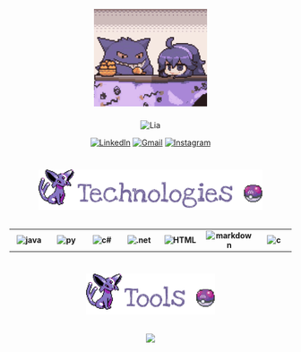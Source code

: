 
<p align="center">
    <a>
        <img width="40%" src = cute.gif >
    <br><br>
    <img src="https://readme-typing-svg.demolab.com?font=Century&size=60&duration=2800&pause=2000&color=74679b&center=true&vCenter=true&width=940&height=80&lines=Lia's+GitHub" align="middle" alt="Lia">
</p>


<!--Contatos -->

<div align="center">

[![LinkedIn](https://img.shields.io/badge/LinkedIn-0077B5?style=for-the-badge&logo=linkedin&logoColor=white&color=74679b)](https://www.linkedin.com/in/liandry/) [![Gmail](https://img.shields.io/badge/Gmail-333333?style=for-the-badge&logo=gmail&logoColor=white&color=74679b)](mailto:jvictoriasilva.contato@gmail.com) [![Instagram](https://img.shields.io/badge/-Instagram-%23E4405F?style=for-the-badge&logo=instagram&logoColor=white&color=74679b)](https://www.instagram.com/cutennbad/)

</div>

<div align="center">
  <h4><font color="gray" face="Century"> </font></h4>
</div>

#

<!-- Tecnologias -->

<div align="center">
    <img src="rabinho.png" width="400"/><b>
</div>

<br>

<table align="center">

  <tr>
    <td align="center" width="100">
        <img src="https://skillicons.dev/icons?i=java&theme=dark" width="50" height="50" alt="java" />
    </td>
    <td align="center" width="100">
        <img src="https://skillicons.dev/icons?i=python&theme=dark" width="50" height="50" alt="py" />
    </td>
    <td align="center" width="100">
        <img src="https://skillicons.dev/icons?i=cs&theme=light" width="50" height="50" alt="c#" />
    </td>
    <td align="center"  width="100">
        <img src="https://skillicons.dev/icons?i=dotnet" width="50" height="50" alt=".net" />
    </td>
     <td align="center"  width="100">
        <img src="https://skillicons.dev/icons?i=html" width="50" height="50" alt="HTML" />
    </td>
    <td align="center" width="100">
        <img src="https://skillicons.dev/icons?i=md&theme=light" width="50" height="50" alt="markdown" />
    </td>
    <td align="center" width="100">
        <img src="https://skillicons.dev/icons?i=c&theme=light" width="50" height="50" alt="c" />
    </td>
</tr>
</table>

#

<!-- Ferramentas -->

<div align="center">
    <img src="tools.png" width="230"/><b>
</div>
<br> 

<p align="center"style="aling:center" width="81" style="width: 70px; height: 81px; margin-right: 6px; margin-bottom: 0px;">
  <a href="https://skillicons.dev">
    <img width = "600"src = https://skillicons.dev/icons?i=git,pycharm,idea,rider,eclipse,linux,bun,vscode,notion,nodejs,figma,postman&theme=light />
  </a>
</p>


